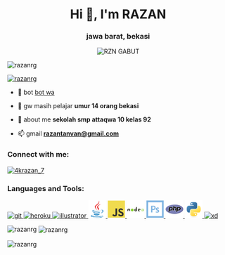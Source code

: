 <h1 align="center">Hi 👋, I'm RAZAN</h1>
<h3 align="center">jawa barat, bekasi</h3>
<p align="center">
  <img src="https://telegra.ph/file/ec1a79104284cb8fdf507.png" alt="RZN GABUT" width="150" />
</p>

<p align="left"> <img src="https://komarev.com/ghpvc/?username=razanrg&label=Profile%20views&color=0e75b6&style=flat" alt="razanrg" /> </p>

<p align="left"> <a href="https://github.com/ryo-ma/github-profile-trophy"><img src="https://github-profile-trophy.vercel.app/?username=razanrg" alt="razanrg" /></a> </p>

- 🔭 bot [bot wa](https://github.com/RazanRG/Nero.git)

- 🌱 gw masih pelajar **umur 14 orang bekasi**

- 💬 about me **sekolah smp attaqwa 10 kelas 92**

- 📫 gmail **razantanvan@gmail.com**

<h3 align="left">Connect with me:</h3>
<p align="left">
<a href="https://instagram.com/4krazan_7" target="blank"><img align="center" src="https://raw.githubusercontent.com/rahuldkjain/github-profile-readme-generator/master/src/images/icons/Social/instagram.svg" alt="4krazan_7" height="30" width="40" /></a>
</p>

<h3 align="left">Languages and Tools:</h3>
<p align="left"> <a href="https://git-scm.com/" target="_blank" rel="noreferrer"> <img src="https://www.vectorlogo.zone/logos/git-scm/git-scm-icon.svg" alt="git" width="40" height="40"/> </a> <a href="https://heroku.com" target="_blank" rel="noreferrer"> <img src="https://www.vectorlogo.zone/logos/heroku/heroku-icon.svg" alt="heroku" width="40" height="40"/> </a> <a href="https://www.adobe.com/in/products/illustrator.html" target="_blank" rel="noreferrer"> <img src="https://www.vectorlogo.zone/logos/adobe_illustrator/adobe_illustrator-icon.svg" alt="illustrator" width="40" height="40"/> </a> <a href="https://www.java.com" target="_blank" rel="noreferrer"> <img src="https://raw.githubusercontent.com/devicons/devicon/master/icons/java/java-original.svg" alt="java" width="40" height="40"/> </a> <a href="https://developer.mozilla.org/en-US/docs/Web/JavaScript" target="_blank" rel="noreferrer"> <img src="https://raw.githubusercontent.com/devicons/devicon/master/icons/javascript/javascript-original.svg" alt="javascript" width="40" height="40"/> </a> <a href="https://nodejs.org" target="_blank" rel="noreferrer"> <img src="https://raw.githubusercontent.com/devicons/devicon/master/icons/nodejs/nodejs-original-wordmark.svg" alt="nodejs" width="40" height="40"/> </a> <a href="https://www.photoshop.com/en" target="_blank" rel="noreferrer"> <img src="https://raw.githubusercontent.com/devicons/devicon/master/icons/photoshop/photoshop-line.svg" alt="photoshop" width="40" height="40"/> </a> <a href="https://www.php.net" target="_blank" rel="noreferrer"> <img src="https://raw.githubusercontent.com/devicons/devicon/master/icons/php/php-original.svg" alt="php" width="40" height="40"/> </a> <a href="https://www.python.org" target="_blank" rel="noreferrer"> <img src="https://raw.githubusercontent.com/devicons/devicon/master/icons/python/python-original.svg" alt="python" width="40" height="40"/> </a> <a href="https://www.adobe.com/products/xd.html" target="_blank" rel="noreferrer"> <img src="https://cdn.worldvectorlogo.com/logos/adobe-xd.svg" alt="xd" width="40" height="40"/> </a> </p>

<p><img align="left" src="https://github-readme-stats.vercel.app/api/top-langs?username=razanrg&show_icons=true&locale=en&layout=compact" alt="razanrg" /></p>

<p>&nbsp;<img align="center" src="https://github-readme-stats.vercel.app/api?username=razanrg&show_icons=true&locale=en" alt="razanrg" /></p>

<p><img align="center" src="https://github-readme-streak-stats.herokuapp.com/?user=razanrg&" alt="razanrg" /></p>
